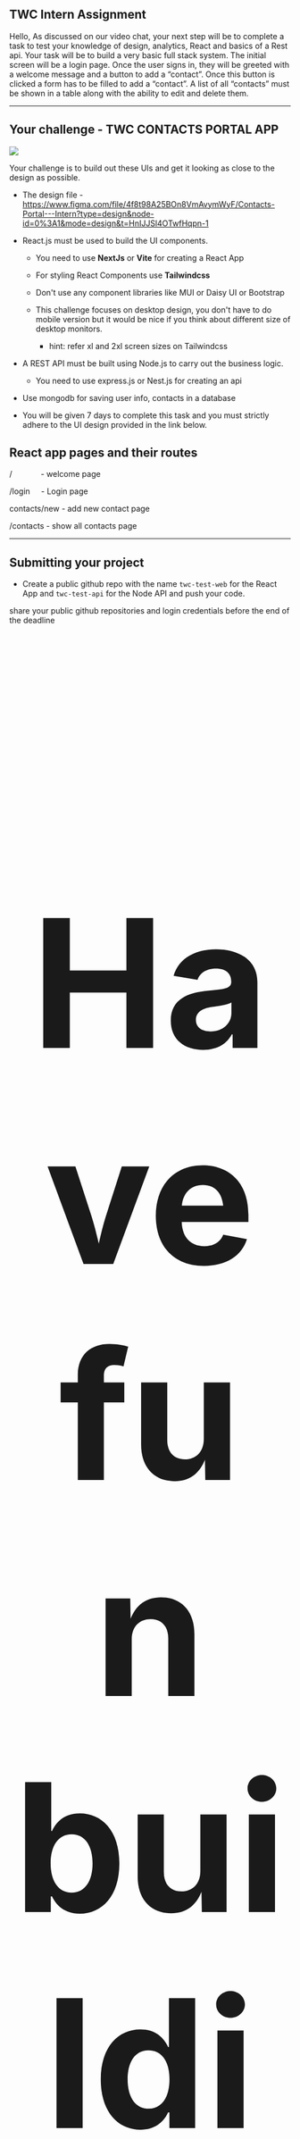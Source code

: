 ## TWC Intern Assignment

Hello, 
As discussed on our video chat, your next step will be to complete a task to test your knowledge of design, analytics, React and basics of a Rest api.
Your task will be to build a very basic full stack system. The initial screen will be a login page. Once the user signs in, they will be greeted with a welcome message and a button to add a “contact”. Once this button is clicked a form has to be filled to add a “contact”. A list of all “contacts” must be shown in a table along with the ability to edit and delete them. 

---

## Your challenge - TWC CONTACTS PORTAL APP

![](assets/2023-02-01-18-33-24-Login.png)

Your challenge is to build out these UIs and get it looking as close to the design as possible.

- The design file - https://www.figma.com/file/4f8t98A25BOn8VmAvymWyF/Contacts-Portal---Intern?type=design&node-id=0%3A1&mode=design&t=HnIJJSl4OTwfHqpn-1

- React.js must be used to build the UI components.
  
  - You need to use **NextJs** or **Vite** for creating a React App
  
  - For styling React Components use **Tailwindcss**
  
  - Don't use any component libraries like  MUI or Daisy UI or Bootstrap
  
  - This challenge focuses on desktop design, you don't have to do mobile version but it would be nice if you think about different size of desktop monitors.
    
    - hint: refer xl and 2xl screen sizes on Tailwindcss

- A REST API must be built using Node.js to carry out the business logic.
  
  - You need to use express.js or Nest.js for creating an api

- Use mongodb for saving user info, contacts in a database    

- You will be given 7 days to complete this task and you must strictly adhere to the UI design provided in the link below.

## React app pages and their routes

/             - welcome page

/login     - Login page

contacts/new - add new contact page

/contacts  - show all contacts page

---

## Submitting your project

- Create a public github repo with the name `twc-test-web` for the React App and  `twc-test-api` for the Node API and push your code.

share your public github repositories and login credentials  before the end of the deadline

<div align="center" style="font-size:10rem" > <b> <h1> Have fun building! 🚀 </h1> </b> </div>
